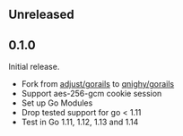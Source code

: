 ## Unreleased

## 0.1.0

Initial release.

- Fork from [adjust/gorails](https://github.com/adjust/gorails) to [qnighy/gorails](https://github.com/qnighy/gorails)
- Support aes-256-gcm cookie session
- Set up Go Modules
- Drop tested support for go < 1.11
- Test in Go 1.11, 1.12, 1.13 and 1.14
